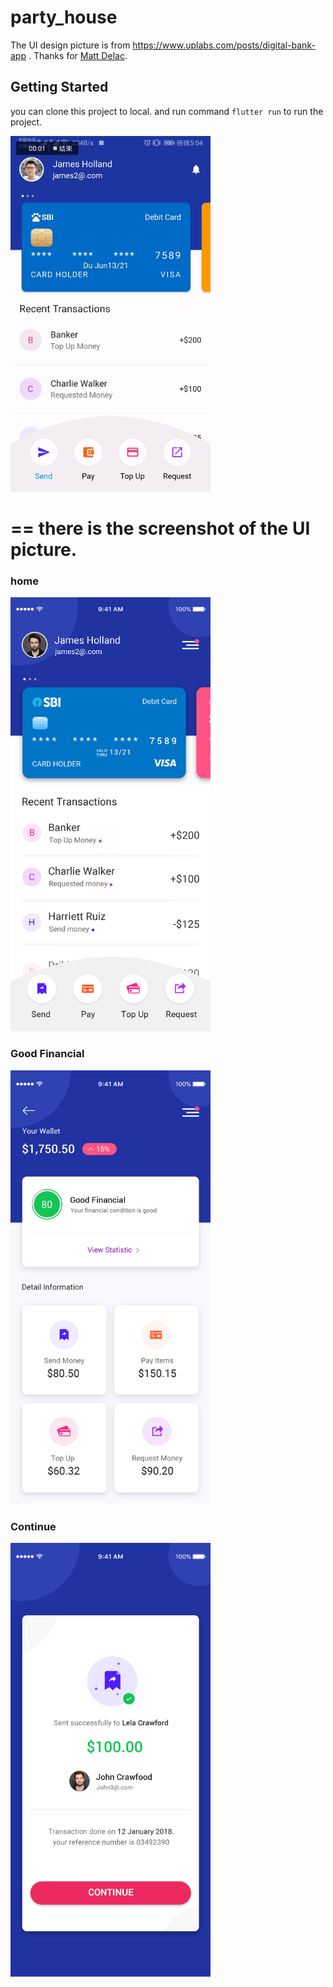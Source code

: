 # party_house
The UI design picture is from https://www.uplabs.com/posts/digital-bank-app . 
Thanks for [Matt Delac](https://www.uplabs.com/matt "Matt Delac").

## Getting Started
you can clone this project to local. and run command ```flutter run``` to run the project. 

<img src="/show.gif" width="320"/>

==
there is the screenshot of the UI picture.
==

### home

<img src="/Home.jpg" width="320"/>

### Good Financial

<img src="/Good-Financial.jpg" width="320"/>

### Continue

<img src="/Continue.jpg" width="320"/>

